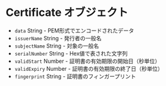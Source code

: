 # Certificate オブジェクト

* `data` String - PEM形式でエンコードされたデータ
* `issuerName` String - 発行者の一般名
* `subjectName` String - 対象の一般名
* `serialNumber` String - Hex値で表された文字列
* `validStart` Number - 証明書の有効期限の開始日（秒単位）
* `validExpiry` Number - 証明書の有効期限の終了日（秒単位）
* `fingerprint` String - 証明書のフィンガープリント
